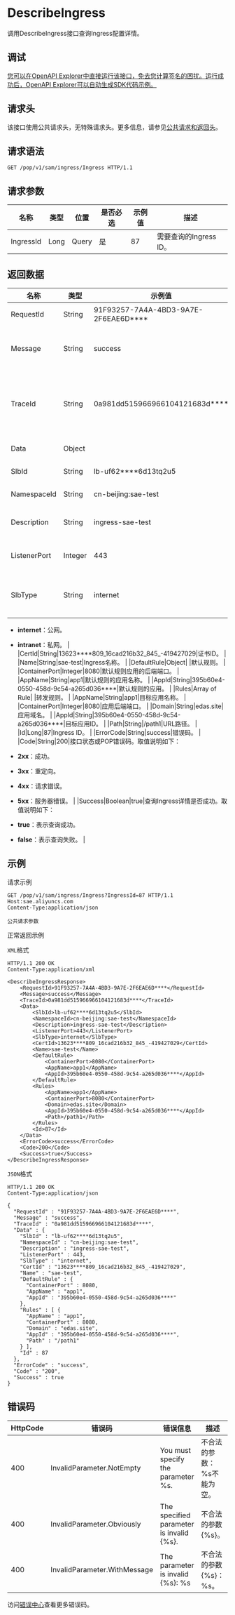 # DescribeIngress

调用DescribeIngress接口查询Ingress配置详情。

## 调试

[您可以在OpenAPI Explorer中直接运行该接口，免去您计算签名的困扰。运行成功后，OpenAPI Explorer可以自动生成SDK代码示例。](https://api.aliyun.com/#product=sae&api=DescribeIngress&type=ROA&version=2019-05-06)

## 请求头

该接口使用公共请求头，无特殊请求头。更多信息，请参见[公共请求和返回头](~~126964~~)。

## 请求语法

```
GET /pop/v1/sam/ingress/Ingress HTTP/1.1
```

## 请求参数

|名称|类型|位置|是否必选|示例值|描述|
|--|--|--|----|---|--|
|IngressId|Long|Query|是|87|需要查询的Ingress ID。 |

## 返回数据

|名称|类型|示例值|描述|
|--|--|---|--|
|RequestId|String|91F93257-7A4A-4BD3-9A7E-2F6EAE6D\*\*\*\*|请求ID。 |
|Message|String|success|调用结果的附加信息。 |
|TraceId|String|0a981dd515966966104121683d\*\*\*\*|调用链ID，用于精确查询调用信息。 |
|Data|Object| |返回结果。 |
|SlbId|String|lb-uf62\*\*\*\*6d13tq2u5|SLB ID。 |
|NamespaceId|String|cn-beijing:sae-test|命名空间ID。 |
|Description|String|ingress-sae-test|Ingress描述信息。 |
|ListenerPort|Integer|443|SLB监听端口。 |
|SlbType|String|internet|SLB类型。取值说明如下：

 -   **internet**：公网。
-   **intranet**：私网。 |
|CertId|String|13623\*\*\*\*809\_16cad216b32\_845\_-419427029|证书ID。 |
|Name|String|sae-test|Ingress名称。 |
|DefaultRule|Object| |默认规则。 |
|ContainerPort|Integer|8080|默认规则应用的后端端口。 |
|AppName|String|app1|默认规则的应用名称。 |
|AppId|String|395b60e4-0550-458d-9c54-a265d036\*\*\*\*|默认规则的应用。 |
|Rules|Array of Rule| |转发规则。 |
|AppName|String|app1|目标应用名称。 |
|ContainerPort|Integer|8080|应用后端端口。 |
|Domain|String|edas.site|应用域名。 |
|AppId|String|395b60e4-0550-458d-9c54-a265d036\*\*\*\*|目标应用ID。 |
|Path|String|/path1|URL路径。 |
|Id|Long|87|Ingress ID。 |
|ErrorCode|String|success|错误码。 |
|Code|String|200|接口状态或POP错误码。取值说明如下：

 -   **2xx**：成功。
-   **3xx**：重定向。
-   **4xx**：请求错误。
-   **5xx**：服务器错误。 |
|Success|Boolean|true|查询Ingress详情是否成功。取值说明如下：

 -   **true**：表示查询成功。
-   **false**：表示查询失败。 |

## 示例

请求示例

```
GET /pop/v1/sam/ingress/Ingress?IngressId=87 HTTP/1.1
Host:sae.aliyuncs.com
Content-Type:application/json

公共请求参数
```

正常返回示例

`XML`格式

```
HTTP/1.1 200 OK
Content-Type:application/xml

<DescribeIngressResponse>
    <RequestId>91F93257-7A4A-4BD3-9A7E-2F6EAE6D****</RequestId>
    <Message>success</Message>
    <TraceId>0a981dd515966966104121683d****</TraceId>
    <Data>
        <SlbId>lb-uf62****6d13tq2u5</SlbId>
        <NamespaceId>cn-beijing:sae-test</NamespaceId>
        <Description>ingress-sae-test</Description>
        <ListenerPort>443</ListenerPort>
        <SlbType>internet</SlbType>
        <CertId>13623****809_16cad216b32_845_-419427029</CertId>
        <Name>sae-test</Name>
        <DefaultRule>
            <ContainerPort>8080</ContainerPort>
            <AppName>app1</AppName>
            <AppId>395b60e4-0550-458d-9c54-a265d036****</AppId>
        </DefaultRule>
        <Rules>
            <AppName>app1</AppName>
            <ContainerPort>8080</ContainerPort>
            <Domain>edas.site</Domain>
            <AppId>395b60e4-0550-458d-9c54-a265d036****</AppId>
            <Path>/path1</Path>
        </Rules>
        <Id>87</Id>
    </Data>
    <ErrorCode>success</ErrorCode>
    <Code>200</Code>
    <Success>true</Success>
</DescribeIngressResponse>
```

`JSON`格式

```
HTTP/1.1 200 OK
Content-Type:application/json

{
  "RequestId" : "91F93257-7A4A-4BD3-9A7E-2F6EAE6D****",
  "Message" : "success",
  "TraceId" : "0a981dd515966966104121683d****",
  "Data" : {
    "SlbId" : "lb-uf62****6d13tq2u5",
    "NamespaceId" : "cn-beijing:sae-test",
    "Description" : "ingress-sae-test",
    "ListenerPort" : 443,
    "SlbType" : "internet",
    "CertId" : "13623****809_16cad216b32_845_-419427029",
    "Name" : "sae-test",
    "DefaultRule" : {
      "ContainerPort" : 8080,
      "AppName" : "app1",
      "AppId" : "395b60e4-0550-458d-9c54-a265d036****"
    },
    "Rules" : [ {
      "AppName" : "app1",
      "ContainerPort" : 8080,
      "Domain" : "edas.site",
      "AppId" : "395b60e4-0550-458d-9c54-a265d036****",
      "Path" : "/path1"
    } ],
    "Id" : 87
  },
  "ErrorCode" : "success",
  "Code" : "200",
  "Success" : true
}
```

## 错误码

|HttpCode|错误码|错误信息|描述|
|--------|---|----|--|
|400|InvalidParameter.NotEmpty|You must specify the parameter %s.|不合法的参数：%s不能为空。|
|400|InvalidParameter.Obviously|The specified parameter is invalid \{%s\}.|不合法的参数\{%s\}。|
|400|InvalidParameter.WithMessage|The parameter is invalid \{%s\}: %s|不合法的参数\{%s\}：%s。|

访问[错误中心](https://error-center.aliyun.com/status/product/sae)查看更多错误码。

